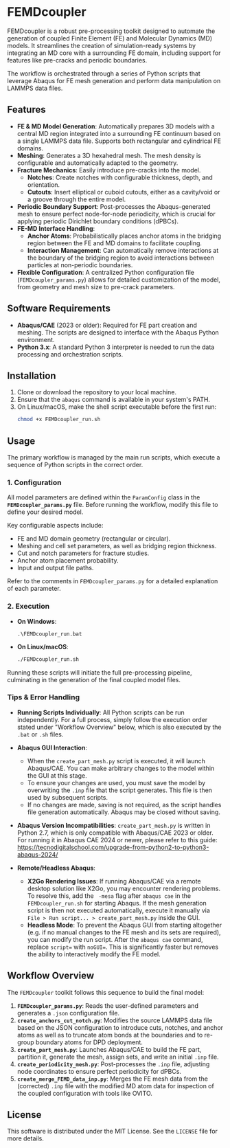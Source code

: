 # FEMDcoupler

FEMDcoupler is a robust pre-processing toolkit designed to automate the generation of coupled Finite Element (FE) and Molecular Dynamics (MD) models. It streamlines the creation of simulation-ready systems by integrating an MD core with a surrounding FE domain, including support for features like pre-cracks and periodic boundaries.

The workflow is orchestrated through a series of Python scripts that leverage Abaqus for FE mesh generation and perform data manipulation on LAMMPS data files.

## Features

- **FE & MD Model Generation**: Automatically prepares 3D models with a central MD region integrated into a surrounding FE continuum based on a single LAMMPS data file. Supports both rectangular and cylindrical FE domains.
- **Meshing**: Generates a 3D hexahedral mesh. The mesh density is configurable and automatically adapted to the geometry.
- **Fracture Mechanics**: Easily introduce pre-cracks into the model.
    - **Notches**: Create notches with configurable thickness, depth, and orientation.
    - **Cutouts**: Insert elliptical or cuboid cutouts, either as a cavity/void or a groove through the entire model.
- **Periodic Boundary Support**: Post-processes the Abaqus-generated mesh to ensure perfect node-for-node periodicity, which is crucial for applying periodic Dirichlet boundary conditions (dPBCs).
- **FE-MD Interface Handling**:
    - **Anchor Atoms**: Probabilistically places anchor atoms in the bridging region between the FE and MD domains to facilitate coupling.
    - **Interaction Management**: Can automatically remove interactions at the boundary of the bridging region to avoid interactions between particles at non-periodic boundaries.
- **Flexible Configuration**: A centralized Python configuration file (`FEMDcoupler_params.py`) allows for detailed customization of the model, from geometry and mesh size to pre-crack parameters.

## Software Requirements

- **Abaqus/CAE** (2023 or older): Required for FE part creation and meshing. The scripts are designed to interface with the Abaqus Python environment.
- **Python 3.x**: A standard Python 3 interpreter is needed to run the data processing and orchestration scripts.

## Installation

1.  Clone or download the repository to your local machine.
2.  Ensure that the `abaqus` command is available in your system's PATH.
3.  On Linux/macOS, make the shell script executable before the first run:
    ```bash
    chmod +x FEMDcoupler_run.sh
    ```

## Usage

The primary workflow is managed by the main run scripts, which execute a sequence of Python scripts in the correct order.

### 1. Configuration

All model parameters are defined within the `ParamConfig` class in the **`FEMDcoupler_params.py`** file. Before running the workflow, modify this file to define your desired model.

Key configurable aspects include:
- FE and MD domain geometry (rectangular or circular).
- Meshing and cell set parameters, as well as bridging region thickness.
- Cut and notch parameters for fracture studies.
- Anchor atom placement probability.
- Input and output file paths.

Refer to the comments in `FEMDcoupler_params.py` for a detailed explanation of each parameter.

### 2. Execution

- **On Windows**:
  ```batch
  .\FEMDcoupler_run.bat
  ```
- **On Linux/macOS**:
  ```bash
  ./FEMDcoupler_run.sh
  ```

Running these scripts will initiate the full pre-processing pipeline, culminating in the generation of the final coupled model files.

### Tips & Error Handling

- **Running Scripts Individually**: All Python scripts can be run independently. For a full process, simply follow the execution order stated under "Workflow Overview" below, which is also executed by the `.bat` or `.sh` files.

- **Abaqus GUI Interaction**:
    - When the `create_part_mesh.py` script is executed, it will launch Abaqus/CAE. You can make arbitrary changes to the model within the GUI at this stage.
    - To ensure your changes are used, you must save the model by overwriting the `.inp` file that the script generates. This file is then used by subsequent scripts.
    - If no changes are made, saving is not required, as the script handles file generation automatically. Abaqus may be closed without saving.

- **Abaqus Version Incompatibilities**: `create_part_mesh.py` is written in Python 2.7, which is only compatible with Abaqus/CAE 2023 or older. For running it in Abaqus CAE 2024 or newer, please refer to this guide: https://tecnodigitalschool.com/upgrade-from-python2-to-python3-abaqus-2024/

- **Remote/Headless Abaqus**:
    - **X2Go Rendering Issues**: If running Abaqus/CAE via a remote desktop solution like X2Go, you may encounter rendering problems. To resolve this, add the ` -mesa` flag after `abaqus cae` in the `FEMDcoupler_run.sh` for starting Abaqus. If the mesh generation script is then not executed automatically, execute it manually via `File > Run script... > create_part_mesh.py` inside the GUI.
    - **Headless Mode**: To prevent the Abaqus GUI from starting altogether (e.g. if no manual changes to the FE mesh and its sets are required), you can modify the run script. After the `abaqus cae` command, replace `script=` with `noGUI=`. This is significantly faster but removes the ability to interactively modify the FE model.

## Workflow Overview

The `FEMDcoupler` toolkit follows this sequence to build the final model:

1.  **`FEMDcoupler_params.py`**: Reads the user-defined parameters and generates a `.json` configuration file.
2.  **`create_anchors_cut_notch.py`**: Modifies the source LAMMPS data file based on the JSON configuration to introduce cuts, notches, and anchor atoms as well as to truncate atom bonds at the boundaries and to re-group boundary atoms for DPD deployment.
3.  **`create_part_mesh.py`**: Launches Abaqus/CAE to build the FE part, partition it, generate the mesh, assign sets, and write an initial `.inp` file.
4.  **`create_periodicity_mesh.py`**: Post-processes the `.inp` file, adjusting node coordinates to ensure perfect periodicity for dPBCs.
5.  **`create_merge_FEMD_data_inp.py`**: Merges the FE mesh data from the (corrected) `.inp` file with the modified MD atom data for inspection of the coupled configuration with tools like OVITO.

## License

This software is distributed under the MIT License. See the `LICENSE` file for more details.